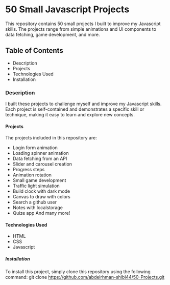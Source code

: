 # 50 Small Javascript Projects
This repository contains 50 small projects I built to improve my Javascript skills. The projects range from simple animations and UI components to data fetching, game development, and more.

## Table of Contents
* Description
* Projects
* Technologies Used
* Installation

### Description
I built these projects to challenge myself and improve my Javascript skills. Each project is self-contained and demonstrates a specific skill or technique, making it easy to learn and explore new concepts.

#### Projects
The projects included in this repository are:

* Login form animation
* Loading spinner animation
* Data fetching from an API
* Slider and carousel creation
* Progress steps
* Animation rotation
* Small game development
* Traffic light simulation
* Build clock with dark mode
* Canvas to draw with colors
* Search a github user
* Notes with localstorage
* Quize app
And many more!

#### Technologies Used
* HTML
* CSS
* Javascript

##### Installation
To install this project, simply clone this repository using the following command:
git clone https://github.com/abdelrhman-shibl44/50-Projects.git